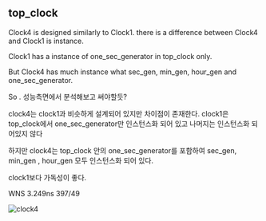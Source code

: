 ## top_clock

Clock4 is designed similarly to Clock1. there is a difference between Clock4 and Clock1 is instance.

Clock1 has a instance of one_sec_generator in top_clock only.

But Clock4 has much instance what sec_gen, min_gen, hour_gen and one_sec_generator.

So . 성능측면에서 분석해보고 써야할듯?


clock4는 clock1과 비슷하게 설계되어 있지만 차이점이 존재한다. clock1은 top_clock에서 one_sec_generator만 인스턴스화 되어 있고 나머지는 인스턴스화 되어있지 않다

하지만 clock4는 top_clock 안의 one_sec_generator를 포함하여 sec_gen, min_gen , hour_gen 모두 인스턴스화 되어 있다.

clock1보다 가독성이 좋다.

WNS 3.249ns 397/49

![clock4](https://github.com/Kangj2min/Clock/assets/167446954/d4e50d59-3f6f-473f-b6ba-c99979515831)
